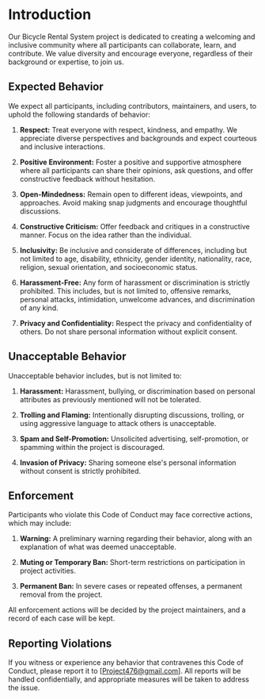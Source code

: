 # Introduction

Our Bicycle Rental System project is dedicated to creating a welcoming and inclusive community where all participants can collaborate, learn, and contribute. We value diversity and encourage everyone, regardless of their background or expertise, to join us.

## Expected Behavior

We expect all participants, including contributors, maintainers, and users, to uphold the following standards of behavior:

1. **Respect:** Treat everyone with respect, kindness, and empathy. We appreciate diverse perspectives and backgrounds and expect courteous and inclusive interactions.

2. **Positive Environment:** Foster a positive and supportive atmosphere where all participants can share their opinions, ask questions, and offer constructive feedback without hesitation.

3. **Open-Mindedness:** Remain open to different ideas, viewpoints, and approaches. Avoid making snap judgments and encourage thoughtful discussions.

4. **Constructive Criticism:** Offer feedback and critiques in a constructive manner. Focus on the idea rather than the individual.

5. **Inclusivity:** Be inclusive and considerate of differences, including but not limited to age, disability, ethnicity, gender identity, nationality, race, religion, sexual orientation, and socioeconomic status.

6. **Harassment-Free:** Any form of harassment or discrimination is strictly prohibited. This includes, but is not limited to, offensive remarks, personal attacks, intimidation, unwelcome advances, and discrimination of any kind.

7. **Privacy and Confidentiality:** Respect the privacy and confidentiality of others. Do not share personal information without explicit consent.

## Unacceptable Behavior

Unacceptable behavior includes, but is not limited to:

1. **Harassment:** Harassment, bullying, or discrimination based on personal attributes as previously mentioned will not be tolerated.

2. **Trolling and Flaming:** Intentionally disrupting discussions, trolling, or using aggressive language to attack others is unacceptable.

3. **Spam and Self-Promotion:** Unsolicited advertising, self-promotion, or spamming within the project is discouraged.

4. **Invasion of Privacy:** Sharing someone else's personal information without consent is strictly prohibited.

## Enforcement

Participants who violate this Code of Conduct may face corrective actions, which may include:

1. **Warning:** A preliminary warning regarding their behavior, along with an explanation of what was deemed unacceptable.

2. **Muting or Temporary Ban:** Short-term restrictions on participation in project activities.

3. **Permanent Ban:** In severe cases or repeated offenses, a permanent removal from the project.

All enforcement actions will be decided by the project maintainers, and a record of each case will be kept.

## Reporting Violations

If you witness or experience any behavior that contravenes this Code of Conduct, please report it to [Project476@gmail.com]. All reports will be handled confidentially, and appropriate measures will be taken to address the issue.
